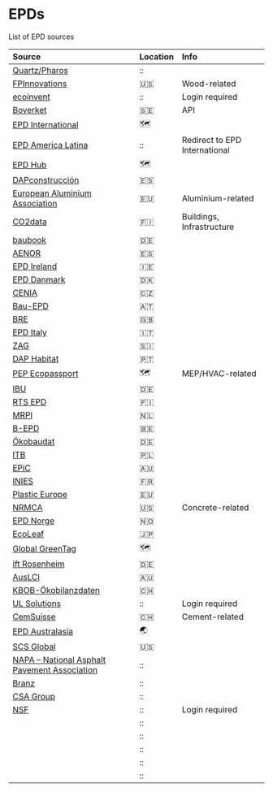 # EPDs
List of EPD sources

| Source | Location | Info |
| :--- | :--- | :--- |
| [Quartz/Pharos](https://pharos.habitablefuture.org/common-products) | :: |  |
| [FPInnovations](https://library.fpinnovations.ca/) | :us: | Wood-related |
| [ecoinvent](https://ecoinvent.org/) | :: | Login required |
| [Boverket](https://klimatdatabasen.boverket.se/) | :sweden: | API |
| [EPD International](https://www.environdec.com/library) | :world_map: |  |
| [EPD America Latina](https://www.epd-americalatina.com/) | :: | Redirect to EPD International |
| [EPD Hub](https://manage.epdhub.com/) | :world_map: |  |
| [DAPconstrucción](https://csostenible.net/dapcons/productes_registrats) | :es: |  |
| [European Aluminium Association](https://european-aluminium.eu/our-work/standards-life-cycle-assessment/#epd) | :eu: | Aluminium-related |
| [CO2data](https://co2data.fi/) | :finland: | Buildings, Infrastructure |
| [baubook](https://www.baubook.info/en/search-catalogue) | :de: |  |
| [AENOR](https://www.en.aenor.com/certificacion/certificacion-de-producto/declaraciones-ambientales-de-producto/declaraciones-globalepd-en-vigor) | :es: |  |
| [EPD Ireland](https://epdireland.lca-data.com/processList.xhtml?stock=PUBLIC) | :ireland: |  |
| [EPD Danmark](https://www.epddanmark.dk/uk/epd-database/) | :denmark: |  |
| [CENIA](https://www.cenia.cz/spolecenska-odpovednost/epd/databaze-epd/) | :czech_republic: |  |
| [Bau-EPD](https://www.bau-epd.at/en/epd/list) | :austria: |  |
| [BRE](https://www.greenbooklive.com/search/scheme.jsp?id=260) | :uk: |  |
| [EPD Italy](https://www.epditaly.it/en/digi-epd/) | :it: |  |
| [ZAG](https://en.zag.si/en/epd) | :slovenia: |  |
| [DAP Habitat](https://daphabitat.pt/en_US/dap/dap-registadas/) | :portugal: |  |
| [PEP Ecopassport](https://register.pep-ecopassport.org/pep/consult) | :world_map: | MEP/HVAC-related |
| [IBU](https://ibu-epd.com/ibu-data-start) | :de: |  |
| [RTS EPD](https://ymparisto.rakennustieto.fi/epd-ymparistoseloste/selaa-julkaistuja-epd-ymparistoselosteita) | :finland: |  |
| [MRPI](https://www.mrpi.nl/epd-overzicht/) | :netherlands: |  |
| [B-EPD](https://www.health.belgium.be/en/database-environmental-product-declarations-epd) | :belgium: |  |
| [Ökobaudat](https://www.oekobaudat.de/no_cache/en/database/search.html) | :de: |  |
| [ITB](https://www.itb.pl/itb-epds/?lang=en) | :poland: |  |
| [EPiC](https://figshare.unimelb.edu.au/articles/book/EPiC_Database/10257728) | :australia: |  |
| [INIES](https://www.base-inies.fr/iniesV4/dist/consultation.html) | :fr: |  |
| [Plastic Europe](https://plasticseurope.lca-data.com/processList.xhtml) | :eu: |  |
| [NRMCA](https://www.nrmca.org/association-resources/sustainability/environmental-product-declarations/) | :us: | Concrete-related |
| [EPD Norge](https://digi.epd-norge.no/) | :norway: |  |
| [EcoLeaf](https://ecoleaf-label.jp/en/epd/search) | :jp: |  |
| [Global GreenTag](https://www.globalgreentag.com/published-epds.html) | :world_map: |  |
| [ift Rosenheim](https://www.ift-rosenheim.de/en/created-epds) | :de: |  |
| [AusLCI](https://www.auslci.com.au/index.php/EmissionFactors) | :australia: |  |
| [KBOB-Ökobilanzdaten](https://www.kbob.admin.ch/kbob/de/home/themen-leistungen/nachhaltiges-bauen/oekobilanzdaten_baubereich.html) | :switzerland: |  |
| [UL Solutions](https://spot.ul.com/) | :: | Login required |
| [CemSuisse](https://www.cemsuisse.ch/umweltdeklarationen/) | :switzerland: | Cement-related |
| [EPD Australasia](https://epd-australasia.com/epd-search/) | :earth_asia: |  |
| [SCS Global](https://www.scsglobalservices.com/certified-green-products-guide) | :us: |  |
| [NAPA – National Asphalt Pavement Association](https://asphaltepd.org/published/) | :: |  |
| [Branz](https://www.branz.co.nz/environment-zero-carbon-research/framework/data/) | :: |  |
| [CSA Group](https://www.csaregistries.ca/GHG_VR_Listing/EPD_ListPage) | :: |  |
| [NSF](https://info.nsf.org/Certified/Sustain/epd_search.asp) | :: | Login required |
| []() | :: |  |
| []() | :: |  |
| []() | :: |  |
| []() | :: |  |
| []() | :: |  |

